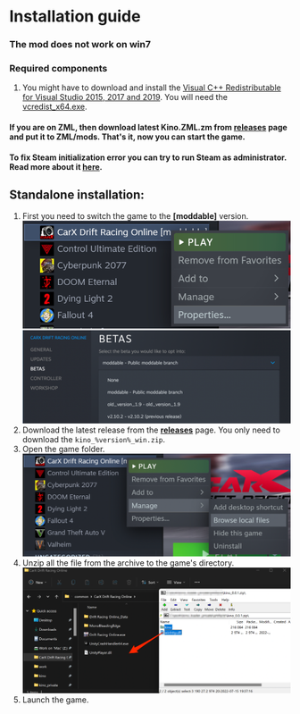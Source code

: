 # Installation guide

### The mod does not work on win7

### Required components

1. You might have to download and install the [Visual C++ Redistributable for Visual Studio 2015, 2017 and 2019](https://support.microsoft.com/en-us/help/2977003/the-latest-supported-visual-c-downloads). You will need the [vcredist_x64.exe](https://aka.ms/vs/16/release/vc_redist.x64.exe).

#### If you are on ZML, then download latest **Kino.ZML.zm** from [releases](https://github.com/trbflxr/kino/releases) page and put it to **ZML/mods**. That's it, now you can start the game.

#### To fix Steam initialization error you can try to run Steam as administrator. Read more about it [here](SteamAdmin.md).

## Standalone installation:

1. First you need to switch the game to the **[moddable]** version.  
   ![steam_game_props](../../Images/steam_game_props.png)  
   ![steam_game_betas](../../Images/steam_game_betas.png)
2. Download the latest release from the **[releases](https://github.com/trbflxr/kino/releases)** page. You only need to download the `kino_%version%_win.zip`.
3. Open the game folder.  
   ![steam_game_browse](../../Images/steam_game_browse.png)
4. Unzip all the file from the archive to the game's directory.  
   ![loader_files_drag](../../Images/loader_files_drag.png)
5. Launch the game.
